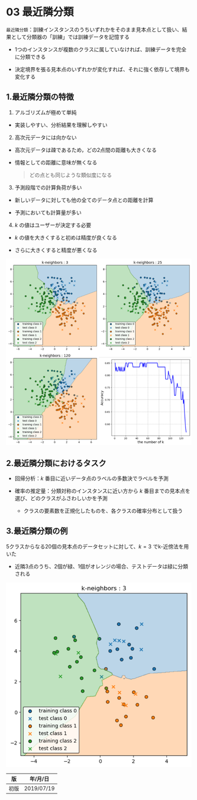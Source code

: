 03 最近隣分類
============

`最近隣分類`：訓練インスタンスのうちいずれかをそのまま見本点として扱い、結果として分類器の「訓練」では訓練データを記憶する

  * 1つのインスタンスが複数のクラスに属していなければ、訓練データを完全に分類できる

  * 決定境界を張る見本点のいずれかが変化すれば、それに強く依存して境界も変化する



## 1.最近隣分類の特徴

1. アルゴリズムが極めて単純

  * 実装しやすい、分析結果を理解しやすい

2. 高次元データには向かない

  * 高次元データは疎であるため，どの2点間の距離も大きくなる

  * 情報としての距離に意味が無くなる

    > どの点とも同じような類似度になる

3. 予測段階での計算負荷が多い

  * 新しいデータに対しても他の全てのデータ点との距離を計算

  * 予測においても計算量が多い

4. $`k`$ の値はユーザーが決定する必要

  * $`k`$ の値を大きくすると初めは精度が良くなる

  * さらに大きくすると精度が悪くなる

![近傍点数依存](./images/03/近傍点数依存.png)



## 2.最近隣分類におけるタスク

* 回帰分析：$`k`$ 番目に近いデータ点のラベルの多数決でラベルを予測

* 確率の推定量：分類対称のインスタンスに近い方から $`k`$ 番目までの見本点を選び、どのクラスがふさわしいかを予測

  * クラスの要素数を正規化したものを、各クラスの確率分布として扱う



## 3.最近隣分類の例

5クラスからなる20個の見本点のデータセットに対して、$`k=3`$ でk-近傍法を用いた

* 近隣3点のうち、2個が緑、1個がオレンジの場合、テストデータは緑に分類される

![最近隣分類の例](./images/03/最近隣分類の例.png)



| 版   | 年/月/日   |
| ---- | ---------- |
| 初版 | 2019/07/19 |
